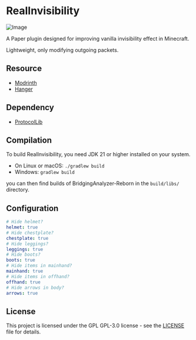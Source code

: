 # RealInvisibility

![Image](https://cdn.modrinth.com/data/GJ2KsrYm/images/7dd8b018e0affdfb5dfe2319fc424a48bd605425.gif)

A Paper plugin designed for improving vanilla invisibility effect in Minecraft.

Lightweight, only modifying outgoing packets.


## Resource

* [Modrinth](https://modrinth.com/plugin/realinvisibility)
* [Hanger](https://hangar.papermc.io/KKW557/RealInvisibility)


## Dependency

* [ProtocolLib](https://github.com/dmulloy2/ProtocolLib)


## Compilation

To build RealInvisibility, you need JDK 21 or higher installed on your system.

* On Linux or macOS: `./gradlew build`
* Windows: `gradlew build`

you can then find builds of BridgingAnalyzer-Reborn in the `build/libs/` directory.


## Configuration

```yml
# Hide helmet?
helmet: true
# Hide chestplate?
chestplate: true
# Hide leggings?
leggings: true
# Hide boots?
boots: true
# Hide items in mainhand?
mainhand: true
# Hide items in offhand?
offhand: true
# Hide arrows in body?
arrows: true
```


## License

This project is licensed under the GPL GPL-3.0 license - see the [LICENSE](LICENSE) file for details.